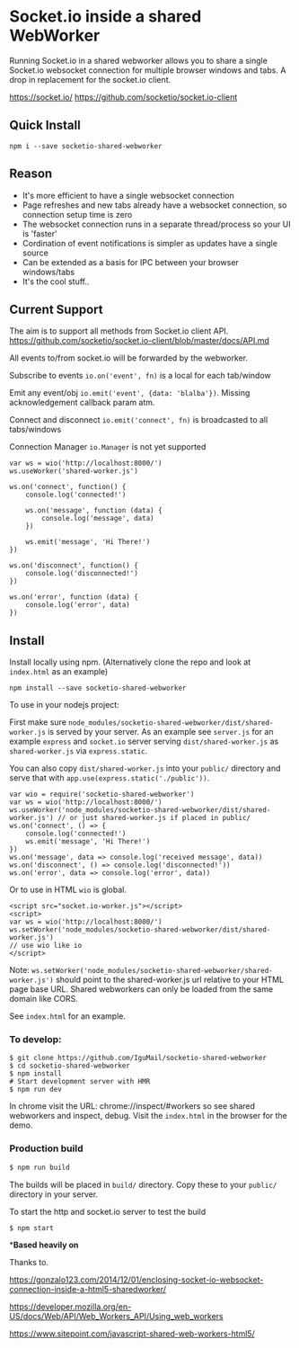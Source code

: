 
# Socket.io inside a shared WebWorker

Running Socket.io in a shared webworker allows you to share a single Socket.io websocket connection for multiple browser windows and tabs. A drop in replacement for the socket.io client. 

https://socket.io/
https://github.com/socketio/socket.io-client

##  Quick Install

`npm i --save socketio-shared-webworker`

## Reason

* It's more efficient to have a single websocket connection
* Page refreshes and new tabs already have a websocket connection, so connection setup time is zero
* The websocket connection runs in a separate thread/process so your UI is 'faster'
* Cordination of event notifications is simpler as updates have a single source
* Can be extended as a basis for IPC between your browser windows/tabs
* It's the cool stuff..

## Current Support

The aim is to support all methods from Socket.io client API. 
https://github.com/socketio/socket.io-client/blob/master/docs/API.md

All events to/from socket.io will be forwarded by the webworker. 

Subscribe to events `io.on('event', fn)` is a local for each tab/window

Emit any event/obj `io.emit('event', {data: 'blalba'})`. Missing acknowledgement callback param atm. 

Connect and disconnect `io.emit('connect', fn)` is broadcasted to all tabs/windows

Connection Manager `io.Manager` is not yet supported

```
var ws = wio('http://localhost:8000/')
ws.useWorker('shared-worker.js')

ws.on('connect', function() {
    console.log('connected!')
    
    ws.on('message', function (data) {
        console.log('message', data)
    })

    ws.emit('message', 'Hi There!')
})

ws.on('disconnect', function() {
    console.log('disconnected!')
})

ws.on('error', function (data) {
    console.log('error', data)
})

```

## Install

Install locally using npm. (Alternatively clone the repo and look at `index.html` as an example)

```
npm install --save socketio-shared-webworker
```

To use in your nodejs project:

First make sure `node_modules/socketio-shared-webworker/dist/shared-worker.js` is served by your server. 
As an example see `server.js` for an example `express` and `socket.io` server serving `dist/shared-worker.js` as `shared-worker.js` via `express.static`.

You can also copy `dist/shared-worker.js` into your `public/` directory and serve that with `app.use(express.static('./public'))`.

```
var wio = require('socketio-shared-webworker')
var ws = wio('http://localhost:8000/')
ws.useWorker('node_modules/socketio-shared-webworker/dist/shared-worker.js') // or just shared-worker.js if placed in public/
ws.on('connect', () => {
    console.log('connected!')
    ws.emit('message', 'Hi There!')
})
ws.on('message', data => console.log('received message', data))
ws.on('disconnect', () => console.log('disconnected!'))
ws.on('error', data => console.log('error', data))
```

Or to use in HTML `wio` is global.

```
<script src="socket.io-worker.js"></script>
<script>
var ws = wio('http://localhost:8000/')
ws.setWorker('node_modules/socketio-shared-webworker/dist/shared-worker.js')
// use wio like io
</script>

```

Note: `ws.setWorker('node_modules/socketio-shared-webworker/shared-worker.js')` should point to the shared-worker.js url relative to your HTML page base URL. Shared webworkers can only be loaded from the same domain like CORS. 

See `index.html` for an example. 

### To develop:

```
$ git clone https://github.com/IguMail/socketio-shared-webworker
$ cd socketio-shared-webworker
$ npm install
# Start development server with HMR
$ npm run dev
``` 

In chrome visit the URL: chrome://inspect/#workers so see shared webworkers and inspect, debug.
Visit the `index.html` in the browser for the demo. 

### Production build

```bash
$ npm run build
```

The builds will be placed in `build/` directory. Copy these to your `public/` directory in your server. 

To start the http and socket.io server to test the build

```
$ npm start
``` 


***Based heavily on**

Thanks to.

https://gonzalo123.com/2014/12/01/enclosing-socket-io-websocket-connection-inside-a-html5-sharedworker/

https://developer.mozilla.org/en-US/docs/Web/API/Web_Workers_API/Using_web_workers

https://www.sitepoint.com/javascript-shared-web-workers-html5/
